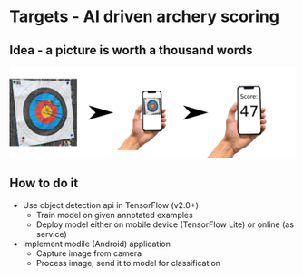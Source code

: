 # Targets - AI driven archery scoring

## Idea - a picture is worth a thousand words

![idea](doc/img/idea.svg)


## How to do it

* Use object detection api in TensorFlow (v2.0+)
  * Train model on given annotated examples
  * Deploy model either on mobile device (TensorFlow Lite) or online (as service)
* Implement modile (Android) application
  * Capture image from camera
  * Process image, send it to model for classification
